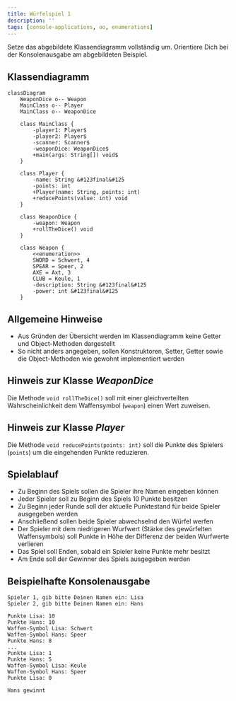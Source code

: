 ```yaml
---
title: Würfelspiel 1
description: ''
tags: [console-applications, oo, enumerations]
---
```


Setze das abgebildete Klassendiagramm vollständig um. Orientiere Dich bei der
Konsolenausgabe am abgebildeten Beispiel.

## Klassendiagramm

```mermaid
classDiagram
    WeaponDice o-- Weapon
    MainClass o-- Player
    MainClass o-- WeaponDice

    class MainClass {
        -player1: Player$
        -player2: Player$
        -scanner: Scanner$
        -weaponDice: WeaponDice$
        +main(args: String[]) void$
    }

    class Player {
        -name: String &#123final&#125
        -points: int
        +Player(name: String, points: int)
        +reducePoints(value: int) void
    }

    class WeaponDice {
        -weapon: Weapon
        +rollTheDice() void
    }

    class Weapon {
        <<enumeration>>
        SWORD = Schwert, 4
        SPEAR = Speer, 2
        AXE = Axt, 3
        CLUB = Keule, 1
        -description: String &#123final&#125
        -power: int &#123final&#125
    }
```

## Allgemeine Hinweise

- Aus Gründen der Übersicht werden im Klassendiagramm keine Getter und
  Object-Methoden dargestellt
- So nicht anders angegeben, sollen Konstruktoren, Setter, Getter sowie die
  Object-Methoden wie gewohnt implementiert werden

## Hinweis zur Klasse _WeaponDice_

Die Methode `void rollTheDice()` soll mit einer gleichverteilten
Wahrscheinlichkeit dem Waffensymbol (`weapon`) einen Wert zuweisen.

## Hinweis zur Klasse _Player_

Die Methode `void reducePoints(points: int)` soll die Punkte des Spielers
(`points`) um die eingehenden Punkte reduzieren.

## Spielablauf

- Zu Beginn des Spiels sollen die Spieler ihre Namen eingeben können
- Jeder Spieler soll zu Beginn des Spiels 10 Punkte besitzen
- Zu Beginn jeder Runde soll der aktuelle Punktestand für beide Spieler
  ausgegeben werden
- Anschließend sollen beide Spieler abwechselnd den Würfel werfen
- Der Spieler mit dem niedrigeren Wurfwert (Stärke des gewürfelten
  Waffensymbols) soll Punkte in Höhe der Differenz der beiden Wurfwerte
  verlieren
- Das Spiel soll Enden, sobald ein Spieler keine Punkte mehr besitzt
- Am Ende soll der Gewinner des Spiels ausgegeben werden

## Beispielhafte Konsolenausgabe

```console
Spieler 1, gib bitte Deinen Namen ein: Lisa
Spieler 2, gib bitte Deinen Namen ein: Hans

Punkte Lisa: 10
Punkte Hans: 10
Waffen-Symbol Lisa: Schwert
Waffen-Symbol Hans: Speer
Punkte Hans: 8
...
Punkte Lisa: 1
Punkte Hans: 5
Waffen-Symbol Lisa: Keule
Waffen-Symbol Hans: Speer
Punkte Lisa: 0

Hans gewinnt
```
